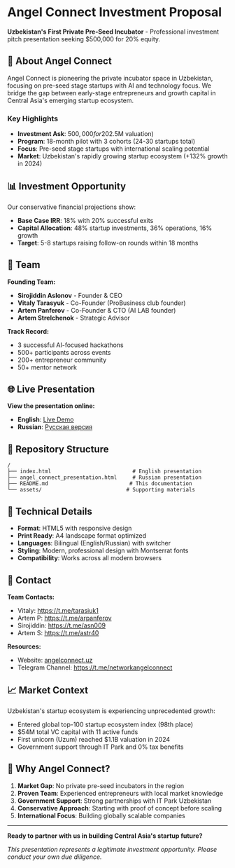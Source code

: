 # Angel Connect Investment Proposal

**Uzbekistan's First Private Pre-Seed Incubator** - Professional investment pitch presentation seeking $500,000 for 20% equity.

## 🚀 About Angel Connect

Angel Connect is pioneering the private incubator space in Uzbekistan, focusing on pre-seed stage startups with AI and technology focus. We bridge the gap between early-stage entrepreneurs and growth capital in Central Asia's emerging startup ecosystem.

### Key Highlights
- **Investment Ask**: $500,000 for 20% equity ($2.5M valuation)
- **Program**: 18-month pilot with 3 cohorts (24-30 startups total)  
- **Focus**: Pre-seed stage startups with international scaling potential
- **Market**: Uzbekistan's rapidly growing startup ecosystem (+132% growth in 2024)

## 📊 Investment Opportunity

Our conservative financial projections show:
- **Base Case IRR**: 18% with 20% successful exits
- **Capital Allocation**: 48% startup investments, 36% operations, 16% growth
- **Target**: 5-8 startups raising follow-on rounds within 18 months

## 👥 Team

**Founding Team:**
- **Sirojiddin Aslonov** - Founder & CEO
- **Vitaly Tarasyuk** - Co-Founder (ProBusiness club founder)  
- **Artem Panferov** - Co-Founder & CTO (AI LAB founder)
- **Artem Strelchenok** - Strategic Advisor

**Track Record:**
- 3 successful AI-focused hackathons
- 500+ participants across events
- 200+ entrepreneur community
- 50+ mentor network

## 🌐 Live Presentation

**View the presentation online:**
- **English**: [Live Demo](https://aspanferov.github.io/invest_ac_pitch/)  
- **Russian**: [Русская версия](https://aspanferov.github.io/invest_ac_pitch/angel_connect_presentation.html)

## 📁 Repository Structure

```
/
├── index.html                          # English presentation
├── angel_connect_presentation.html     # Russian presentation  
├── README.md                          # This documentation
└── assets/                           # Supporting materials
```

## 🔧 Technical Details

- **Format**: HTML5 with responsive design
- **Print Ready**: A4 landscape format optimized
- **Languages**: Bilingual (English/Russian) with switcher
- **Styling**: Modern, professional design with Montserrat fonts
- **Compatibility**: Works across all modern browsers

## 📧 Contact

**Team Contacts:**
- Vitaly: https://t.me/tarasiuk1
- Artem P: https://t.me/arpanferov  
- Sirojiddin: https://t.me/asn009
- Artem S: https://t.me/astr40

**Resources:**
- Website: [angelconnect.uz](https://angelconnect.uz)
- Telegram Channel: https://t.me/networkangelconnect

## 📈 Market Context

Uzbekistan's startup ecosystem is experiencing unprecedented growth:
- Entered global top-100 startup ecosystem index (98th place)
- $54M total VC capital with 11 active funds
- First unicorn (Uzum) reached $1.1B valuation in 2024
- Government support through IT Park and 0% tax benefits

## 🎯 Why Angel Connect?

1. **Market Gap**: No private pre-seed incubators in the region
2. **Proven Team**: Experienced entrepreneurs with local market knowledge  
3. **Government Support**: Strong partnerships with IT Park Uzbekistan
4. **Conservative Approach**: Starting with proof of concept before scaling
5. **International Focus**: Building globally scalable companies

---

**Ready to partner with us in building Central Asia's startup future?**

*This presentation represents a legitimate investment opportunity. Please conduct your own due diligence.*
